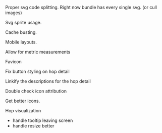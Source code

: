 Proper svg code splitting. Right now bundle has every single svg. (or cull images)

Svg sprite usage.

Cache busting.

Mobile layouts.

Allow for metric measurements

Favicon

Fix button styling on hop detail

Linkify the descriptions for the hop detail

Double check icon attribution

Get better icons.

Hop visualization
- handle tooltip leaving screen
- handle resize better
